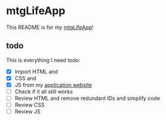 # mtgLifeApp

This README is for my [mtgLifeApp](https://lopezelpesado.github.io/mtgLifeApp/)!

## todo

This is everything I need todo:

- [x] Import HTML and
- [x] CSS and
- [x] JS from my [application website](https://github.com/lopezelpesado/application-website)
- [ ] Check if it all still works
- [ ] Review HTML and remove redundant IDs and simplify code
- [ ] Review CSS
- [ ] Review JS